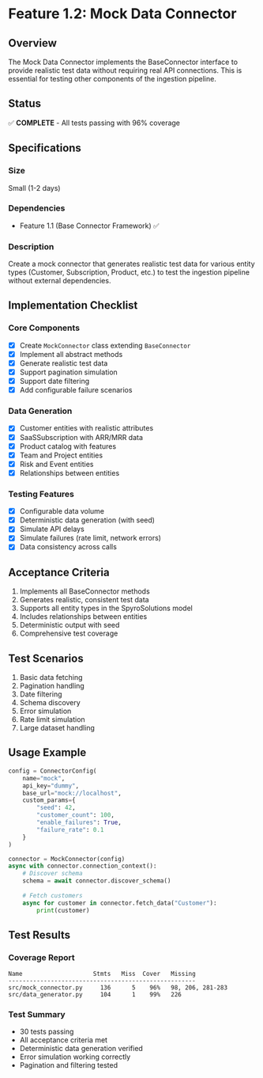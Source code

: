 # Feature 1.2: Mock Data Connector

## Overview
The Mock Data Connector implements the BaseConnector interface to provide realistic test data without requiring real API connections. This is essential for testing other components of the ingestion pipeline.

## Status
✅ **COMPLETE** - All tests passing with 96% coverage

## Specifications

### Size
Small (1-2 days)

### Dependencies
- Feature 1.1 (Base Connector Framework) ✅

### Description
Create a mock connector that generates realistic test data for various entity types (Customer, Subscription, Product, etc.) to test the ingestion pipeline without external dependencies.

## Implementation Checklist

### Core Components
- [x] Create `MockConnector` class extending `BaseConnector`
- [x] Implement all abstract methods
- [x] Generate realistic test data
- [x] Support pagination simulation
- [x] Support date filtering
- [x] Add configurable failure scenarios

### Data Generation
- [x] Customer entities with realistic attributes
- [x] SaaSSubscription with ARR/MRR data
- [x] Product catalog with features
- [x] Team and Project entities
- [x] Risk and Event entities
- [x] Relationships between entities

### Testing Features
- [x] Configurable data volume
- [x] Deterministic data generation (with seed)
- [x] Simulate API delays
- [x] Simulate failures (rate limit, network errors)
- [x] Data consistency across calls

## Acceptance Criteria
1. Implements all BaseConnector methods
2. Generates realistic, consistent test data
3. Supports all entity types in the SpyroSolutions model
4. Includes relationships between entities
5. Deterministic output with seed
6. Comprehensive test coverage

## Test Scenarios
1. Basic data fetching
2. Pagination handling
3. Date filtering
4. Schema discovery
5. Error simulation
6. Rate limit simulation
7. Large dataset handling

## Usage Example
```python
config = ConnectorConfig(
    name="mock",
    api_key="dummy",
    base_url="mock://localhost",
    custom_params={
        "seed": 42,
        "customer_count": 100,
        "enable_failures": True,
        "failure_rate": 0.1
    }
)

connector = MockConnector(config)
async with connector.connection_context():
    # Discover schema
    schema = await connector.discover_schema()
    
    # Fetch customers
    async for customer in connector.fetch_data("Customer"):
        print(customer)
```

## Test Results

### Coverage Report
```
Name                    Stmts   Miss  Cover   Missing
-----------------------------------------------------
src/mock_connector.py     136      5    96%   98, 206, 281-283
src/data_generator.py     104      1    99%   226
```

### Test Summary
- 30 tests passing
- All acceptance criteria met
- Deterministic data generation verified
- Error simulation working correctly
- Pagination and filtering tested